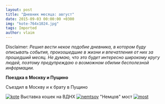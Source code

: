 ```yaml
---
layout: post
title: "Дневник месяца: август"
date: 2015-09-03 00:00:00 +0300
img: "kote-764x1024.jpg"
tags: Imported
author: vlaim
---
```


Disclaimer:
_Решил вести некое подобие дневника, в котором буду описывать события, произошедшие в жизни и впечатления от них за прошедший месяц. Не думаю, что это будет интересно широкому кругу людей, поэтому предупреждаю о возможном обилии бесполезной информации._

**Поездка в Москву и Пущино**

Съездил в Москву и к брату в Пущино

[![kote](/blog/assets/img/kote-764x1024.jpg)](https://vlaim.s3.amazonaws.com/uploads/2015/09/kote.jpg) Выставка кошек на ВДНХ [![nemtsov](/blog/assets/img/nemtsov-1024x764.jpg)](https://vlaim.s3.amazonaws.com/uploads/2015/09/nemtsov.jpg) "Немцов" мост [![most](/blog/assets/img/most-1024x764.jpg)](https://vlaim.s3.amazonaws.com/uploads/2015/09/most.jpg)